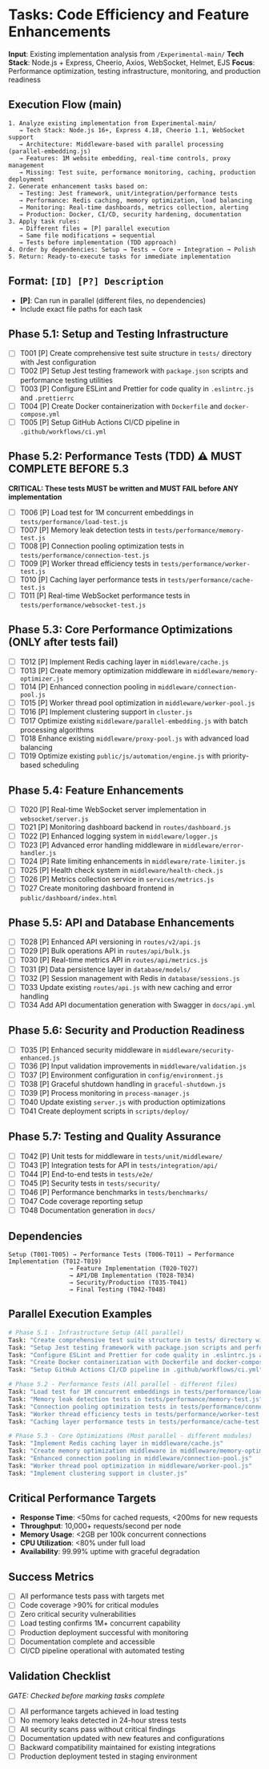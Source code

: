 # Tasks: Code Efficiency and Feature Enhancements

**Input**: Existing implementation analysis from `/Experimental-main/`
**Tech Stack**: Node.js + Express, Cheerio, Axios, WebSocket, Helmet, EJS
**Focus**: Performance optimization, testing infrastructure, monitoring, and production readiness

## Execution Flow (main)
```
1. Analyze existing implementation from Experimental-main/
   → Tech Stack: Node.js 16+, Express 4.18, Cheerio 1.1, WebSocket support
   → Architecture: Middleware-based with parallel processing (parallel-embedding.js)
   → Features: 1M website embedding, real-time controls, proxy management
   → Missing: Test suite, performance monitoring, caching, production deployment
2. Generate enhancement tasks based on:
   → Testing: Jest framework, unit/integration/performance tests
   → Performance: Redis caching, memory optimization, load balancing
   → Monitoring: Real-time dashboards, metrics collection, alerting
   → Production: Docker, CI/CD, security hardening, documentation
3. Apply task rules:
   → Different files = [P] parallel execution
   → Same file modifications = sequential
   → Tests before implementation (TDD approach)
4. Order by dependencies: Setup → Tests → Core → Integration → Polish
5. Return: Ready-to-execute tasks for immediate implementation
```

## Format: `[ID] [P?] Description`
- **[P]**: Can run in parallel (different files, no dependencies)
- Include exact file paths for each task

## Phase 5.1: Setup and Testing Infrastructure
- [ ] T001 [P] Create comprehensive test suite structure in `tests/` directory with Jest configuration
- [ ] T002 [P] Setup Jest testing framework with `package.json` scripts and performance testing utilities
- [ ] T003 [P] Configure ESLint and Prettier for code quality in `.eslintrc.js` and `.prettierrc`
- [ ] T004 [P] Create Docker containerization with `Dockerfile` and `docker-compose.yml`
- [ ] T005 [P] Setup GitHub Actions CI/CD pipeline in `.github/workflows/ci.yml`

## Phase 5.2: Performance Tests (TDD) ⚠️ MUST COMPLETE BEFORE 5.3
**CRITICAL: These tests MUST be written and MUST FAIL before ANY implementation**
- [ ] T006 [P] Load test for 1M concurrent embeddings in `tests/performance/load-test.js`
- [ ] T007 [P] Memory leak detection tests in `tests/performance/memory-test.js`
- [ ] T008 [P] Connection pooling optimization tests in `tests/performance/connection-test.js`
- [ ] T009 [P] Worker thread efficiency tests in `tests/performance/worker-test.js`
- [ ] T010 [P] Caching layer performance tests in `tests/performance/cache-test.js`
- [ ] T011 [P] Real-time WebSocket performance tests in `tests/performance/websocket-test.js`

## Phase 5.3: Core Performance Optimizations (ONLY after tests fail)
- [ ] T012 [P] Implement Redis caching layer in `middleware/cache.js`
- [ ] T013 [P] Create memory optimization middleware in `middleware/memory-optimizer.js`
- [ ] T014 [P] Enhanced connection pooling in `middleware/connection-pool.js`
- [ ] T015 [P] Worker thread pool optimization in `middleware/worker-pool.js`
- [ ] T016 [P] Implement clustering support in `cluster.js`
- [ ] T017 Optimize existing `middleware/parallel-embedding.js` with batch processing algorithms
- [ ] T018 Enhance existing `middleware/proxy-pool.js` with advanced load balancing
- [ ] T019 Optimize existing `public/js/automation/engine.js` with priority-based scheduling

## Phase 5.4: Feature Enhancements
- [ ] T020 [P] Real-time WebSocket server implementation in `websocket/server.js`
- [ ] T021 [P] Monitoring dashboard backend in `routes/dashboard.js`
- [ ] T022 [P] Enhanced logging system in `middleware/logger.js`
- [ ] T023 [P] Advanced error handling middleware in `middleware/error-handler.js`
- [ ] T024 [P] Rate limiting enhancements in `middleware/rate-limiter.js`
- [ ] T025 [P] Health check system in `middleware/health-check.js`
- [ ] T026 [P] Metrics collection service in `services/metrics.js`
- [ ] T027 Create monitoring dashboard frontend in `public/dashboard/index.html`

## Phase 5.5: API and Database Enhancements
- [ ] T028 [P] Enhanced API versioning in `routes/v2/api.js`
- [ ] T029 [P] Bulk operations API in `routes/api/bulk.js`
- [ ] T030 [P] Real-time metrics API in `routes/api/metrics.js`
- [ ] T031 [P] Data persistence layer in `database/models/`
- [ ] T032 [P] Session management with Redis in `database/sessions.js`
- [ ] T033 Update existing `routes/api.js` with new caching and error handling
- [ ] T034 Add API documentation generation with Swagger in `docs/api.yml`

## Phase 5.6: Security and Production Readiness
- [ ] T035 [P] Enhanced security middleware in `middleware/security-enhanced.js`
- [ ] T036 [P] Input validation improvements in `middleware/validation.js`
- [ ] T037 [P] Environment configuration in `config/environment.js`
- [ ] T038 [P] Graceful shutdown handling in `graceful-shutdown.js`
- [ ] T039 [P] Process monitoring in `process-manager.js`
- [ ] T040 Update existing `server.js` with production optimizations
- [ ] T041 Create deployment scripts in `scripts/deploy/`

## Phase 5.7: Testing and Quality Assurance
- [ ] T042 [P] Unit tests for middleware in `tests/unit/middleware/`
- [ ] T043 [P] Integration tests for API in `tests/integration/api/`
- [ ] T044 [P] End-to-end tests in `tests/e2e/`
- [ ] T045 [P] Security tests in `tests/security/`
- [ ] T046 [P] Performance benchmarks in `tests/benchmarks/`
- [ ] T047 Code coverage reporting setup
- [ ] T048 Documentation generation in `docs/`

## Dependencies
```
Setup (T001-T005) → Performance Tests (T006-T011) → Performance Implementation (T012-T019)
                 → Feature Implementation (T020-T027)
                 → API/DB Implementation (T028-T034)
                 → Security/Production (T035-T041)
                 → Final Testing (T042-T048)
```

## Parallel Execution Examples
```bash
# Phase 5.1 - Infrastructure Setup (All parallel)
Task: "Create comprehensive test suite structure in tests/ directory with Jest configuration"
Task: "Setup Jest testing framework with package.json scripts and performance testing utilities"  
Task: "Configure ESLint and Prettier for code quality in .eslintrc.js and .prettierrc"
Task: "Create Docker containerization with Dockerfile and docker-compose.yml"
Task: "Setup GitHub Actions CI/CD pipeline in .github/workflows/ci.yml"

# Phase 5.2 - Performance Tests (All parallel - different files)
Task: "Load test for 1M concurrent embeddings in tests/performance/load-test.js"
Task: "Memory leak detection tests in tests/performance/memory-test.js"
Task: "Connection pooling optimization tests in tests/performance/connection-test.js"
Task: "Worker thread efficiency tests in tests/performance/worker-test.js"
Task: "Caching layer performance tests in tests/performance/cache-test.js"

# Phase 5.3 - Core Optimizations (Most parallel - different modules)
Task: "Implement Redis caching layer in middleware/cache.js"
Task: "Create memory optimization middleware in middleware/memory-optimizer.js"
Task: "Enhanced connection pooling in middleware/connection-pool.js"
Task: "Worker thread pool optimization in middleware/worker-pool.js"
Task: "Implement clustering support in cluster.js"
```

## Critical Performance Targets
- **Response Time**: <50ms for cached requests, <200ms for new requests
- **Throughput**: 10,000+ requests/second per node
- **Memory Usage**: <2GB per 100k concurrent connections
- **CPU Utilization**: <80% under full load
- **Availability**: 99.99% uptime with graceful degradation

## Success Metrics
- [ ] All performance tests pass with targets met
- [ ] Code coverage >90% for critical modules
- [ ] Zero critical security vulnerabilities
- [ ] Load testing confirms 1M+ concurrent capability
- [ ] Production deployment successful with monitoring
- [ ] Documentation complete and accessible
- [ ] CI/CD pipeline operational with automated testing

## Validation Checklist
*GATE: Checked before marking tasks complete*

- [ ] All performance targets achieved in load testing
- [ ] No memory leaks detected in 24-hour stress tests
- [ ] All security scans pass without critical findings
- [ ] Documentation updated with new features and configurations
- [ ] Backward compatibility maintained for existing integrations
- [ ] Production deployment tested in staging environment